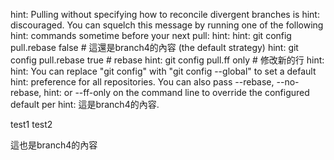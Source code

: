 hint: Pulling without specifying how to reconcile divergent branches is
hint: discouraged. You can squelch this message by running one of the following
hint: commands sometime before your next pull:
hint:
hint:   git config pull.rebase false  # 這還是branch4的內容 (the default strategy)
hint:   git config pull.rebase true   # rebase
hint:   git config pull.ff only       # 修改新的行
hint:
hint: You can replace "git config" with "git config --global" to set a default
hint: preference for all repositories. You can also pass --rebase, --no-rebase,
hint: or --ff-only on the command line to override the configured default per
hint: 這是branch4的內容.



test1
test2

這也是branch4的內容
